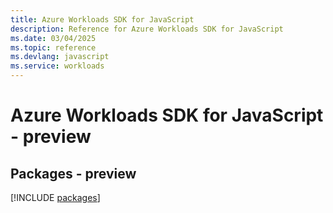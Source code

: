 ```yaml
---
title: Azure Workloads SDK for JavaScript
description: Reference for Azure Workloads SDK for JavaScript
ms.date: 03/04/2025
ms.topic: reference
ms.devlang: javascript
ms.service: workloads
---
```

# Azure Workloads SDK for JavaScript - preview
## Packages - preview
[!INCLUDE [packages](workloads-index.md)]